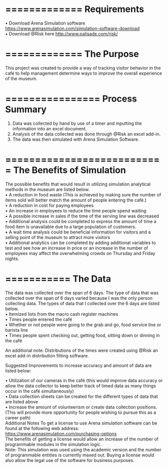=============
Requirements
=============

•	Download Arena Simulation software https://www.arenasimulation.com/simulation-software-download </br>
•	Download @Risk here http://www.palisade.com/risk/

=============
The Purpose
=============

This project was created to provide a way of tracking visitor behavior in the café to help management determine ways to improve the overall experience of the museum.

================
Process Summary
================
1.	Data was collected by hand by use of a timer and inputting the information into an excel document.
2.	Analysis of the data collected was done through @Risk an excel add-in.
3.	The data was then simulated with Arena Simulation Software. 

===========================
The Benefits of Simulation
===========================

The possible benefits that would result in utilizing simulation analytical methods in the museum are listed below.</br>
•	A reduction in food waste (This is achieved by making sure the number of items sold will better match the amount of people entering the café.)</br>
•	A reduction in cost for paying employees</br>
•	An increase in employees to reduce the time people spend waiting</br>
•	A possible increase in sales if the time of the serving line was decreased</br>
•	Additional analysis could be completed to express the amount of time a food item is unavailable due to a large population of customers.</br>
•	A wait time analysis could be beneficial information for visitors and a selling point of the museum to attract more visitors</br>
•	Additional analytics can be completed by adding additional variables to test and see how an increase in price or an increase in the number of employees may affect the overwhelming crowds on Thursday and Friday nights.</br>

===========
The Data
===========
The data was collected over the span of 6 days. The type of data that was collected over the span of 6 days varied because I was the only person collecting data. The types of data that I collected over the 6 days are listed below.</br>
•	Itemized lists from the macro cash register machines</br>
•	Times people entered the café</br>
•	Whether or not people were going to the grab and go, food service line or barista line</br>
•	Times people spent checking out, getting food, sitting down or dinning in the café</br>

An additional note: Distributions of the times were created using @Risk an excel add-in distribution fitting software.</br>

Suggested Improvements to increase accuracy and amount of data are listed below:</br>

•	Utilization of our cameras in the café (this would improve data accuracy or allow the data collector to keep better track of timed data as many things occur in the café simultaneously)</br>
•	Data collection sheets can be created for the different types of data that are listed above</br>
•	Increase the amount of volunteerism or create data collection positions. (This will provide more opportunity for people wishing to pursue this as a career path)</br>
Additional Notes
To get a license to use Arena simulation software can be found at the following web address: https://www.arenasimulation.com/purchasing-options </br>
The benefits of getting a license would allow an increase of the number of programmable modules in the simulation logic. </br> Note: This simulation was used using the academic version and the number of programmable entities is currently maxed out.
Buying a license would also allow the legal use of the software for business purposes.	
